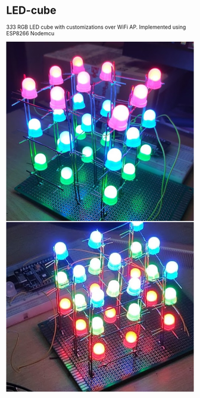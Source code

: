 # LED-cube
3*3*3 RGB LED cube with customizations over WiFi AP. Implemented using ESP8266 Nodemcu

![alt text](https://github.com/jayagopalk11/LED-cube/blob/main/img1.jpg)
![alt text](https://github.com/jayagopalk11/LED-cube/blob/main/img2.jpg)
